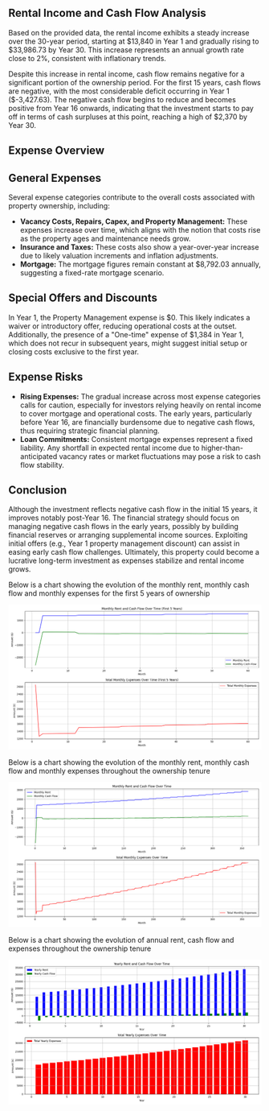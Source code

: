 ## Rental Income and Cash Flow Analysis 

Based on the provided data, the rental income exhibits a steady increase over the 30-year period, starting at \$13,840 in Year 1 and gradually rising to \$33,986.73 by Year 30. This increase represents an annual growth rate close to 2%, consistent with inflationary trends. 

Despite this increase in rental income, cash flow remains negative for a significant portion of the ownership period. For the first 15 years, cash flows are negative, with the most considerable deficit occurring in Year 1 (\$-3,427.63). The negative cash flow begins to reduce and becomes positive from Year 16 onwards, indicating that the investment starts to pay off in terms of cash surpluses at this point, reaching a high of \$2,370 by Year 30.

## Expense Overview

## General Expenses

Several expense categories contribute to the overall costs associated with property ownership, including:
- **Vacancy Costs, Repairs, Capex, and Property Management:** These expenses increase over time, which aligns with the notion that costs rise as the property ages and maintenance needs grow.
- **Insurance and Taxes:** These costs also show a year-over-year increase due to likely valuation increments and inflation adjustments.
- **Mortgage:** The mortgage figures remain constant at \$8,792.03 annually, suggesting a fixed-rate mortgage scenario.

## Special Offers and Discounts

In Year 1, the Property Management expense is \$0. This likely indicates a waiver or introductory offer, reducing operational costs at the outset. Additionally, the presence of a "One-time" expense of \$1,384 in Year 1, which does not recur in subsequent years, might suggest initial setup or closing costs exclusive to the first year.

## Expense Risks

- **Rising Expenses:** The gradual increase across most expense categories calls for caution, especially for investors relying heavily on rental income to cover mortgage and operational costs. The early years, particularly before Year 16, are financially burdensome due to negative cash flows, thus requiring strategic financial planning.
- **Loan Commitments:** Consistent mortgage expenses represent a fixed liability. Any shortfall in expected rental income due to higher-than-anticipated vacancy rates or market fluctuations may pose a risk to cash flow stability.

## Conclusion

Although the investment reflects negative cash flow in the initial 15 years, it improves notably post-Year 16. The financial strategy should focus on managing negative cash flows in the early years, possibly by building financial reserves or arranging supplemental income sources. Exploiting initial offers (e.g., Year 1 property management discount) can assist in easing early cash flow challenges. Ultimately, this property could become a lucrative long-term investment as expenses stabilize and rental income grows.

Below is a chart showing the evolution of the monthly rent, monthly cash flow and monthly expenses for the first 5 years of ownership

![](../../Plots/monthly_expenses_plot_first_5_years.png)


Below is a chart showing the evolution of the monthly rent, monthly cash flow and monthly expenses throughout the ownership tenure

![](../../Plots/monthly_expenses_plot.png)


Below is a chart showing the evolution of annual rent, cash flow and expenses throughout the ownership tenure

![](../../Plots/yearly_expenses_plot.png)
